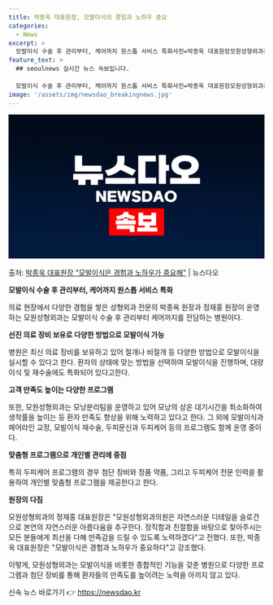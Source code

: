 ```yaml
---
title: 박종욱 대표원장, 모발이식의 경험과 노하우 중요
categories:
  - News
excerpt: >
  모발이식 수술 후 관리부터, 케어까지 원스톱 서비스 특화사진=박종욱 대표원장모원성형외과는 의료 현장에서 수많…
feature_text: >
  ## seoulnews 실시간 뉴스 속보입니다.

  모발이식 수술 후 관리부터, 케어까지 원스톱 서비스 특화사진=박종욱 대표원장모원성형외과는 의료 현장에서 수많…
image: '/assets/img/newsdao_breakingnews.jpg'
---
```


![뉴스다오 속보](/assets/img/newsdao_breakingnews.jpg)

<p>출처: <a href="https://newsdao.kr/4232" rel="dofollow">박종욱 대표원장 "모발이식은 경험과 노하우가 중요해"</a> | 뉴스다오</p>

**모발이식 수술 후 관리부터, 케어까지 원스톱 서비스 특화**

의료 현장에서 다양한 경험을 쌓은 성형외과 전문의 박종옥 원장과 정재홍 원장이 운영하는 모원성형외과는 모발이식 수술 후 관리부터 케어까지를 전담하는 병원이다. 

**선진 의료 장비 보유로 다양한 방법으로 모발이식 가능**

병원은 최신 의료 장비를 보유하고 있어 절개나 비절개 등 다양한 방법으로 모발이식을 실시할 수 있다고 한다. 환자의 상태에 맞는 방법을 선택하여 모발이식을 진행하며, 대량이식 및 재수술에도 특화되어 있다고한다. 

**고객 만족도 높이는 다양한 프로그램**

또한, 모원성형외과는 모낭분리팀을 운영하고 있어 모낭의 상온 대기시간을 최소화하여 생착률을 높이는 등 환자 만족도 향상을 위해 노력하고 있다고 한다. 그 외에 모발이식과 헤어라인 교정, 모발이식 재수술, 두피문신과 두피케어 등의 프로그램도 함께 운영 중이다.

**맞춤형 프로그램으로 개인별 관리에 중점**

특히 두피케어 프로그램의 경우 첨단 장비와 정품 약품, 그리고 두피케어 전문 인력을 활용하여 개인별 맞춤형 프로그램을 제공한다고 한다. 

**원장의 다짐**

모원성형외과의 정재홍 대표원장은 "모원성형외과의원은 자연스러운 디테일을 슬로건으로 본연의 자연스러운 아름다움을 추구한다. 정직함과 친절함을 바탕으로 찾아주시는 모든 분들에게 최선을 다해 만족감을 드릴 수 있도록 노력하겠다"고 전했다. 또한, 박종욱 대표원장은 "모발이식은 경험과 노하우가 중요하다"고 강조했다.

이렇게, 모원성형외과는 모발이식을 비롯한 종합적인 기능을 갖춘 병원으로 다양한 프로그램과 첨단 장비를 통해 환자들의 만족도를 높이려는 노력을 아끼지 않고 있다. 

신속 뉴스 바로가기 👉 <a href="https://newsdao.kr" rel="dofollow">https://newsdao.kr</a>


